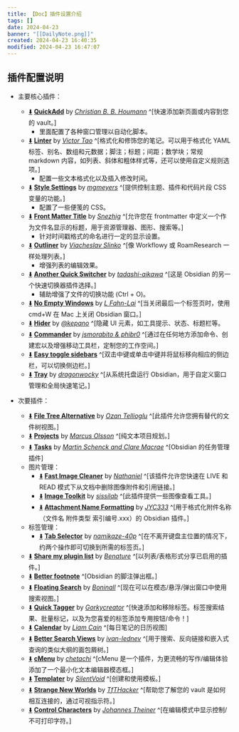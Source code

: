 ```yaml
---
title: 【Doc】插件设置介绍
tags: []
date: 2024-04-23
banner: "[[DailyNote.png]]"
created: 2024-04-23 16:40:35
modified: 2024-04-23 16:47:07
---
```


## 插件配置说明

- 主要核心插件：  
	- [⬇️](obsidian://SP-install?id=quickadd&enable=true) [**QuickAdd**](https://obsidian.md/plugins?id=quickadd) by [*Christian B. B. Houmann*](https://bagerbach.com) ^[快速添加新页面或内容到您的 vault。]  
		- 里面配置了各种窗口管理以自动化脚本。  
	- [⬇️](obsidian://SP-install?id=obsidian-linter&enable=true) [**Linter**](https://obsidian.md/plugins?id=obsidian-linter) by [*Victor Tao*](https://github.com/platers) ^[格式化和修饰您的笔记。可以用于格式化 YAML 标签、别名、数组和元数据；脚注；标题；间距；数学块；常规 markdown 内容，如列表、斜体和粗体样式等，还可以使用自定义规则选项。]  
		- 配置一些文本格式化以及插入修改时间。  
	- [⬇️](obsidian://SP-install?id=obsidian-style-settings&enable=true) [**Style Settings**](https://obsidian.md/plugins?id=obsidian-style-settings) by [*mgmeyers*](https://github.com/mgmeyers/obsidian-style-settings) ^[提供控制主题、插件和代码片段 CSS 变量的功能。]  
		- 配置了一些便笺的 CSS。  
	- [⬇️](obsidian://SP-install?id=obsidian-front-matter-title-plugin&enable=true) [**Front Matter Title**](https://obsidian.md/plugins?id=obsidian-front-matter-title-plugin) by [*Snezhig*](https://github.com/snezhig) ^[允许您在 frontmatter 中定义一个作为文件名显示的标题，用于资源管理器、图形、搜索等。]  
		- 针对时间戳格式的命名进行一定的显示设置。  
	- [⬇️](obsidian://SP-install?id=obsidian-outliner&enable=true) [**Outliner**](https://obsidian.md/plugins?id=obsidian-outliner) by [*Viacheslav Slinko*](https://github.com/vslinko) ^[像 Workflowy 或 RoamResearch 一样处理列表。]  
		- 增强列表的编辑效果。  
	- [⬇️](obsidian://SP-install?id=obsidian-another-quick-switcher&enable=true) [**Another Quick Switcher**](https://obsidian.md/plugins?id=obsidian-another-quick-switcher) by [*tadashi-aikawa*](https://github.com/tadashi-aikawa) ^[这是 Obsidian 的另一个快速切换器插件选择。]  
		- 辅助增强了文件的切换功能 (Ctrl + O)。  
	- [⬇️](obsidian://SP-install?id=no-empty-windows&enable=true) [**No Empty Windows**](https://obsidian.md/plugins?id=no-empty-windows) by [*L Fahn-Lai*](https://github.com/popscallion/) ^[当关闭最后一个标签页时，使用 cmd+W 在 Mac 上关闭 Obsidian 窗口。]  
	- [⬇️](obsidian://SP-install?id=obsidian-hider&enable=true) [**Hider**](https://obsidian.md/plugins?id=obsidian-hider) by [*@kepano*](https://www.twitter.com/kepano) ^[隐藏 UI 元素，如工具提示、状态、标题栏等。  
	- [⬇️](obsidian://SP-install?id=cmdr&enable=true) [**Commander**](https://obsidian.md/plugins?id=cmdr) by [*jsmorabito & phibr0*](https://github.com/phibr0) ^[通过在任何地方添加命令、创建宏以及增强移动工具栏，定制您的工作空间。]  
	- [⬇️](obsidian://SP-install?id=easy-toggle-sidebars&enable=true) [**Easy toggle sidebars**](https://obsidian.md/plugins?id=easy-toggle-sidebars) ^[双击中键或单击中键并将鼠标移向相应的侧边栏，可以切换侧边栏。]  
	- [⬇️](obsidian://SP-install?id=tray&enable=true) [**Tray**](https://obsidian.md/plugins?id=tray) by [*dragonwocky*](https://dragonwocky.me/) ^[从系统托盘运行 Obsidian，用于自定义窗口管理和全局快速笔记。]

- 次要插件：
	- [⬇️](obsidian://SP-install?id=file-tree-alternative&enable=true) [**File Tree Alternative**](https://obsidian.md/plugins?id=file-tree-alternative) by [*Ozan Tellioglu*](https://www.ozan.pl) ^[此插件允许您拥有替代的文件树视图。]
	- [⬇️](obsidian://SP-install?id=obsidian-projects&enable=true) [**Projects**](https://obsidian.md/plugins?id=obsidian-projects) by [*Marcus Olsson*](https://marcus.se.net) ^[纯文本项目规划。]
	- [⬇️](obsidian://SP-install?id=obsidian-tasks-plugin&enable=true) [**Tasks**](https://obsidian.md/plugins?id=obsidian-tasks-plugin) by [*Martin Schenck and Clare Macrae*](https://github.com/obsidian-tasks-group) ^[Obsidian 的任务管理插件]
	- 图片管理：
		- [⬇️](obsidian://SP-install?id=nl-fast-image-cleaner&enable=true) [**Fast Image Cleaner**](https://obsidian.md/plugins?id=nl-fast-image-cleaner) by [*Nathaniel*](https://github.com/martinniee/) ^[该插件允许您快速在 LIVE 和 READ 模式下从文档中删除图像附件和引用链接。]
		- [⬇️](obsidian://SP-install?id=obsidian-image-toolkit&enable=true) [**Image Toolkit**](https://obsidian.md/plugins?id=obsidian-image-toolkit) by [*sissilab*](https://github.com/sissilab) ^[此插件提供一些图像查看工具。]
		- [⬇️](obsidian://SP-install?id=obsidian-attachment-name-formatting&enable=true) [**Attachment Name Formatting**](https://obsidian.md/plugins?id=obsidian-attachment-name-formatting) by [*JYC333*](https://github.com/JYC333/obsidian-attachment-name-formatting) ^[用于格式化附件名称（文件名 附件类型 索引编号.xxx）的 Obsidian 插件。]
	- 标签管理：
		- [⬇️](obsidian://SP-install?id=tab-selector&enable=true) [**Tab Selector**](https://obsidian.md/plugins?id=tab-selector) by [*namikaze-40p*](https://github.com/namikaze-40p) ^[在不离开键盘主位置的情况下，约两个操作即可切换到所需的标签页。]
	- [⬇️](obsidian://SP-install?id=share-my-plugin-list&enable=true) [**Share my plugin list**](https://obsidian.md/plugins?id=share-my-plugin-list) by [*Benature*](https://github.com/Benature) ^[以列表/表格形式分享已启用的插件。]
	- [⬇️](obsidian://SP-install?id=better-fn&enable=true) [**Better footnote**](https://obsidian.md/plugins?id=better-fn) ^[Obsidian 的脚注弹出框。]
	- [⬇️](obsidian://SP-install?id=float-search&enable=true) [**Floating Search**](https://obsidian.md/plugins?id=float-search) by [*Boninall*](https://github.com/Quorafind) ^[现在可以在模态/悬浮/弹出窗口中使用搜索视图。]
	- [⬇️](obsidian://SP-install?id=quick-tagger&enable=true) [**Quick Tagger**](https://obsidian.md/plugins?id=quick-tagger) by [*Gorkycreator*](https://warneranimation.com/) ^[快速添加和移除标签。标签搜索结果、批量标记，以及为您喜爱的标签添加专用按钮/命令！]
	- [⬇️](obsidian://SP-install?id=calendar&enable=true) [**Calendar**](https://obsidian.md/plugins?id=calendar) by [*Liam Cain*](https://github.com/liamcain/) ^[每日笔记的日历视图]
	- [⬇️](obsidian://SP-install?id=better-search-views&enable=true) [**Better Search Views**](https://obsidian.md/plugins?id=better-search-views) by [*ivan-lednev*](https://github.com/ivan-lednev) ^[用于搜索、反向链接和嵌入式查询的类似大纲的面包屑树。]
	- [⬇️](obsidian://SP-install?id=cmenu-plugin&enable=true) [**cMenu**](https://obsidian.md/plugins?id=cmenu-plugin) by [*chetachi*](https://github.com/chetachiezikeuzor) ^[cMenu 是一个插件，为更流畅的写作/编辑体验添加了一个最小化文本编辑器模态框。]
	- [⬇️](obsidian://SP-install?id=templater-obsidian&enable=true) [**Templater**](https://obsidian.md/plugins?id=templater-obsidian) by [*SilentVoid*](https://github.com/SilentVoid13) ^[创建和使用模板。]
	- [⬇️](obsidian://SP-install?id=obsidian42-strange-new-worlds&enable=true) [**Strange New Worlds**](https://obsidian.md/plugins?id=obsidian42-strange-new-worlds) by [*TfTHacker*](https://twitter.com/TfTHacker) ^[帮助您了解您的 vault 是如何相互连接的，通过可视指示符。]
	- [⬇️](obsidian://SP-install?id=control-characters&enable=true) [**Control Characters**](https://obsidian.md/plugins?id=control-characters) by [*Johannes Theiner*](https://github.com/joethei) ^[在编辑模式中显示控制/不可打印字符。]
